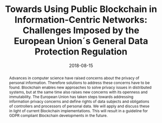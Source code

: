 ---
abstract: Advances in computer science have raised concerns about the privacy of personal
  information. Therefore solutions to address these concerns have to be found. Blockchain
  enables new approaches to solve privacy issues in distributed systems, but at the
  same time also raises new concerns with its openness and immutability. The European
  Union has taken steps towards addressing information privacy concerns and define
  rights of data subjects and obligations of controllers and processors of personal
  data. We will apply and discuss these in light of current Blockchain implementations.
  This will result in a guideline for GDPR compliant Blockchain developments in the
  future.
authors:
- Dominik Schmelz
- Gerald Fischer
- Phillip Niemeier
- Lei Zhu
- Thomas Grechenig
date: '2018-08-15'
featured: false
links:
- name: Publik
  url: https://publik.tuwien.ac.at/showentry.php?ID=277491&lang=2
publication: 'Talk: 2018 1st IEEE International Conference on Hot Information-Centric
  Networking (HotICN 2018), Beijing, China; 08-15-2018 - 08-17-2018; in: "Proceedings
  of the 2018 1st IEEE International Conference on Hot Information-Centric Networking
  (HotICN 2018)", IEEE Press, (2018), ISBN: 978-1-5386-4870-4; 223 - 228'
publication_types:
- '1'
publishDate: '2018-08-15'
title: 'Towards Using Public Blockchain in Information-Centric Networks: Challenges
  Imposed by the European Union´s General Data Protection Regulation'
url_pdf: ''
---